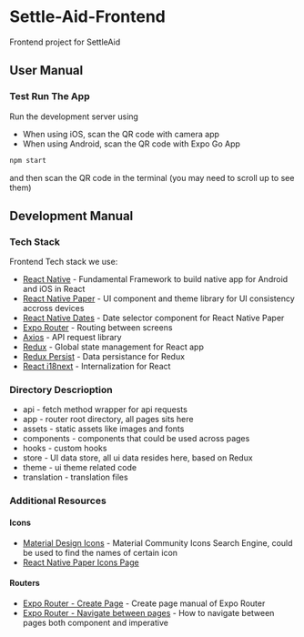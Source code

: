 # Settle-Aid-Frontend
Frontend project for SettleAid
## User Manual
### Test Run The App
Run the development server using
* When using iOS, scan the QR code with camera app
* When using Android, scan the QR code with Expo Go App
```bash
npm start
```
and then scan the QR code in the terminal (you may need to scroll up to see them)
## Development Manual

### Tech Stack
Frontend Tech stack we use:
* [React Native](https://reactnative.dev/) - Fundamental Framework to build native app for Android and iOS in React
* [React Native Paper](https://reactnativepaper.com/) - UI component and theme library for UI consistency accross devices
* [React Native Dates](https://web-ridge.github.io/react-native-paper-dates/docs/intro) - Date selector component for React Native Paper
* [Expo Router](https://docs.expo.dev/routing/introduction/) - Routing between screens
* [Axios](https://axios-http.com/docs/intro) - API request library
* [Redux](https://redux.js.org/) - Global state management for React app
* [Redux Persist](https://github.com/rt2zz/redux-persist) - Data persistance for Redux
* [React i18next](https://react.i18next.com/) - Internalization for React

### Directory Descrioption
* api - fetch method wrapper for api requests
* app - router root directory, all pages sits here
* assets - static assets like images and fonts
* components - components that could be used across pages
* hooks - custom hooks
* store - UI data store, all ui data resides here, based on Redux
* theme - ui theme related code
* translation - translation files

### Additional Resources
#### Icons
* [Material Design Icons](https://pictogrammers.com/library/mdi/) - Material Community Icons Search Engine, could be used to find the names of certain icon
* [React Native Paper Icons Page](https://callstack.github.io/react-native-paper/docs/guides/icons)

#### Routers
* [Expo Router - Create Page](https://docs.expo.dev/routing/create-pages/) - Create page manual of Expo Router
* [Expo Router - Navigate between pages](https://docs.expo.dev/routing/navigating-pages/) - How to navigate between pages both component and imperative
